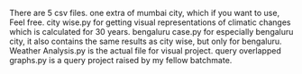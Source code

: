There are 5 csv files. one extra of mumbai city, which if you want to use, Feel free. 
city wise.py for getting visual representations of climatic changes which is calculated for 30 years.
bengaluru case.py for especially bengaluru city, it also contains the same results as city wise, but only for bengaluru.
Weather Analysis.py is the actual file for visual project.
query overlapped graphs.py is a query project raised by my fellow batchmate.
